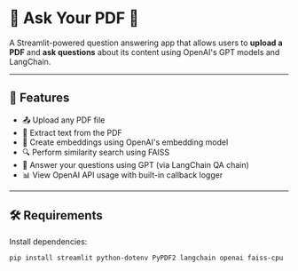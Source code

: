 # 📄 Ask Your PDF 💬

A Streamlit-powered question answering app that allows users to **upload a PDF** and **ask questions** about its content using OpenAI's GPT models and LangChain.

---

## 🚀 Features

- 📤 Upload any PDF file
- 📖 Extract text from the PDF
- 🧠 Create embeddings using OpenAI's embedding model
- 🔍 Perform similarity search using FAISS
- 🤖 Answer your questions using GPT (via LangChain QA chain)
- 📊 View OpenAI API usage with built-in callback logger

---

## 🛠️ Requirements

Install dependencies:

```bash
pip install streamlit python-dotenv PyPDF2 langchain openai faiss-cpu
